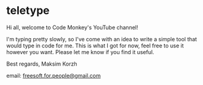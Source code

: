 # teletype
Hi all, welcome to Code Monkey's YouTube channel!

I'm typing pretty slowly, so I've come with an idea
to write a simple tool that would type in code for me.
This is what I got for now, feel free to use it however you want.
Please let me know if you find it useful.


Best regards, Maksim Korzh

email: freesoft.for.people@gmail.com
